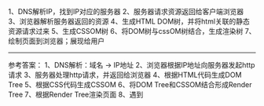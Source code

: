 1、DNS解析IP，找到IP对应的服务器
2、服务器请求资源返回给客户端浏览器
3、浏览器解析服务器返回的资源
4、生成HTML DOM树，并将html关联的静态资源请求过来
5、生成CSSOM树
6、将DOM树与cssOM树结合，生成渲染树
7、绘制页面到浏览器；展现给用户


-----------------------------------------------------
参考答案：
1、DNS解析：域名 -> IP地址
2、浏览器根据IP地址向服务器发起http请求
3、服务器处理http请求，并返回给浏览器
4、根据HTML代码生成DOM Tree
5、根据CSS代码生成CSSOM
6、将DOM Tree和CSSOM结合形成Render Tree
7、根据Render Tree渲染页面
8、遇到<script>则暂停渲染，优先加载并执行JS代码，完成再继续
9、直到把Render Tree渲染完成